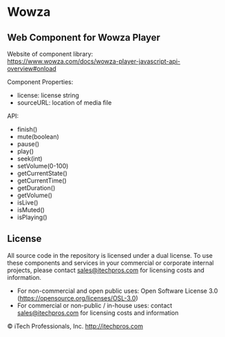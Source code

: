# Wowza
## Web Component for Wowza Player


Website of component library:  
https://www.wowza.com/docs/wowza-player-javascript-api-overview#onload


Component Properties:
- license: license string
- sourceURL: location of media file

API:
- finish()
- mute(boolean)
- pause()
- play()
- seek(int)
- setVolume(0-100)
- getCurrentState()
- getCurrentTime()
- getDuration()
- getVolume()
- isLive()
- isMuted()
- isPlaying()


## License

All source code in the repository is licensed under a dual license.  To use these components and services in your commercial or corporate internal projects, please contact sales@itechpros.com for licensing costs and information.

 * For non-commercial and open public uses: Open Software License 3.0 (https://opensource.org/licenses/OSL-3.0)
 * For commercial or non-public / in-house uses: contact sales@itechpros.com for licensing costs and information

&copy; iTech Professionals, Inc. 
http://itechpros.com
